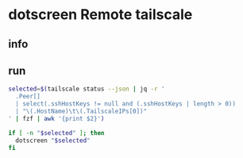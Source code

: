 # dotscreen Remote tailscale

## info

## run
```sh
selected=$(tailscale status --json | jq -r '
  .Peer[] 
  | select(.sshHostKeys != null and (.sshHostKeys | length > 0))
  | "\(.HostName)\t\(.TailscaleIPs[0])"
' | fzf | awk '{print $2}')

if [ -n "$selected" ]; then
  dotscreen "$selected"
fi
```

